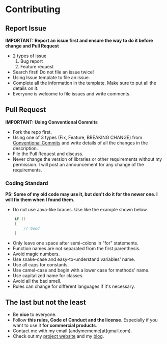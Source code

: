 # Contributing

## Report Issue
**IMPORTANT: Report an issue first and ensure the way to do it before change and Pull Request**
* 2 types of issue
    1. Bug report
    2. Feature request
* Search first! Do not file an issue twice!
* Using Issue template to file an issue.
* Complete all the information in the template. Make sure to put all the details on it.
* Everyone is welcome to file issues and write comments.

## Pull Request
**IMPORTANT: Using Conventional Commits**
* Fork the repo first.
* Using one of 3 types (Fix, Feature, BREAKING CHANGE) from [Conventional Commits](https://www.conventionalcommits.org/en/v1.0.0-beta.4/) and write details of all the changes in the description.
* File the Pull Request and discuss.
* Never change the version of libraries or other requirements without my permission. I will post an announcement for any change of the requirements.

### Coding Standard
**PS: Some of my old code may use it, but don't do it for the newer one. I will fix them when I found them.**
* Do not use Java-like braces. Use like the example shown below.
```java
    if ()
    {
        // Good
    }
```
* Only leave one space after semi-colons in "for" statements.
* Function names are not separated from the first parenthesis.
* Avoid magic numbers.
* Use snake-case and easy-to-understand variables' name.
* Use all caps for constants.
* Use camel-case and begin with a lower case for methods' name.
* Use capitalized name for classes.
* Avoid all the bad smell.
* Rules can change for different languages if it's necessary.

## The last but not the least
* Be **nice** to everyone.
* Follow **this rules, Code of Conduct and the license**. Especially if you want to use it **for commercial products**.
* Contact me with my email (andymememe\[at\]gmail.com).
* Check out my [project website](https://andymememe.github.io/) and my [blog](https://am3devdiary.wordpress.com/).

